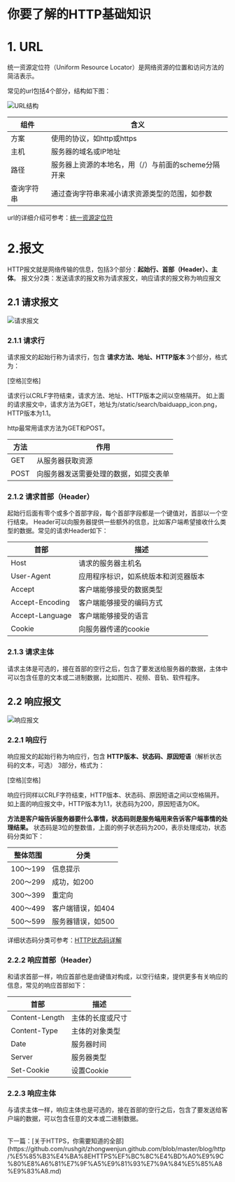 # 你要了解的HTTP基础知识

# 1. URL

统一资源定位符（Uniform Resource Locator）是网络资源的位置和访问方法的简洁表示。

常见的url包括4个部分，结构如下图：

![URL结构](http://upload-images.jianshu.io/upload_images/2438937-326b9cbe070b5994.png?imageMogr2/auto-orient/strip%7CimageView2/2/w/1240)

| 组件    | 含义                            |
| ----- | ----------------------------- |
| 方案    | 使用的协议，如http或https             |
| 主机    | 服务器的域名或IP地址                   |
| 路径    | 服务器上资源的本地名，用（/）与前面的scheme分隔开来 |
| 查询字符串 | 通过查询字符串来减小请求资源类型的范围，如参数       |

url的详细介绍可参考：[统一资源定位符](https://en.wikipedia.org/wiki/Uniform_Resource_Locator)

# 2.报文

HTTP报文就是网络传输的信息，包括3个部分：**起始行、首部（Header）、主体**。
报文分2类：发送请求的报文称为请求报文，响应请求的报文称为响应报文

## 2.1 请求报文

![请求报文](http://upload-images.jianshu.io/upload_images/2438937-68732302a6b1ed44.png?imageMogr2/auto-orient/strip%7CimageView2/2/w/1240)

### 2.1.1 请求行

请求报文的起始行称为请求行，包含 **请求方法、地址、HTTP版本** 3个部分，格式为：

<method>[空格]<request url>[空格]<http version>

请求行以CRLF字符结束，请求方法、地址、HTTP版本之间以空格隔开。
如上面的请求报文中，请求方法为GET，地址为/static/search/baiduapp_icon.png，HTTP版本为1.1。

http最常用请求方法为GET和POST。

| 方法   | 作用                  |
| ---- | ------------------- |
| GET  | 从服务器获取资源            |
| POST | 向服务器发送需要处理的数据，如提交表单 |

### 2.1.2 请求首部（Header）

起始行后面有零个或多个首部字段，每个首部字段都是一个键值对，首部以一个空行结束。
Header可以向服务器提供一些额外的信息，比如客户端希望接收什么类型的数据。常见的请求Header如下：

| 首部              | 描述                 |
| --------------- | ------------------ |
| Host            | 请求的服务器主机名          |
| User-Agent      | 应用程序标识，如系统版本和浏览器版本 |
| Accept          | 客户端能够接受的数据类型       |
| Accept-Encoding | 客户端能够接受的编码方式       |
| Accept-Language | 客户端能够接受的语言         |
| Cookie          | 向服务器传递的cookie      |

### 2.1.3 请求主体

请求主体是可选的，接在首部的空行之后，包含了要发送给服务器的数据，主体中可以包含任意的文本或二进制数据，比如图片、视频、音轨、软件程序。

## 2.2 响应报文


![响应报文](http://upload-images.jianshu.io/upload_images/2438937-5ae2e57e9a7f472d.png?imageMogr2/auto-orient/strip%7CimageView2/2/w/1240)

### 2.2.1 响应行

响应报文的起始行称为响应行，包含 **HTTP版本、状态码、原因短语**（解析状态码的文本，可选） 3部分，格式为：

<version>[空格]<status>[空格]<reason-phrase>

响应行同样以CRLF字符结束，HTTP版本、状态码、原因短语之间以空格隔开。
如上面的响应报文中，HTTP版本为1.1，状态码为200，原因短语为OK。

**方法是客户端告诉服务器要什么事情，状态码则是服务端用来告诉客户端事情的处理结果。**
状态码是3位的整数值，上面的例子状态码为200，表示处理成功，状态码分类如下：

| 整体范围    | 分类         |
| ------- | ---------- |
| 100～199 | 信息提示       |
| 200～299 | 成功，如200    |
| 300～399 | 重定向        |
| 400～499 | 客户端错误，如404 |
| 500～599 | 服务器错误，如500 |

详细状态码分类可参考：[HTTP状态码详解](http://tool.oschina.net/commons?type=5)

### 2.2.2 响应首部（Header）

和请求首部一样，响应首部也是由键值对构成，以空行结束，提供更多有关响应的信息，常见的响应首部如下：

| 首部             | 描述       |
| -------------- | -------- |
| Content-Length | 主体的长度或尺寸 |
| Content-Type   | 主体的对象类型  |
| Date           | 服务器时间    |
| Server         | 服务器类型    |
| Set-Cookie     | 设置Cookie |

### 2.2.3 响应主体

与请求主体一样，响应主体也是可选的，接在首部的空行之后，包含了要发送给客户端的数据，可以包含任意的文本或二进制数据。

<br>
下一篇：[关于HTTPS，你需要知道的全部](https://github.com/rushgit/zhongwenjun.github.com/blob/master/blog/http/%E5%85%B3%E4%BA%8EHTTPS%EF%BC%8C%E4%BD%A0%E9%9C%80%E8%A6%81%E7%9F%A5%E9%81%93%E7%9A%84%E5%85%A8%E9%83%A8.md)